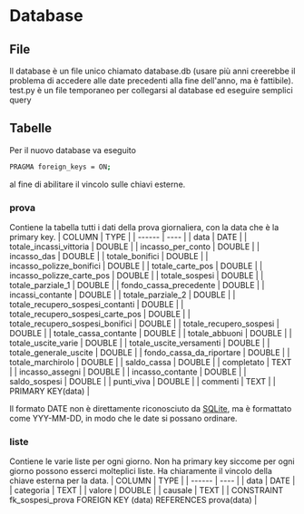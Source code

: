 # Database
## File
Il database è un file unico chiamato database.db (usare più anni creerebbe il problema di accedere alle date precedenti alla fine dell'anno, ma è fattibile).
test.py è un file temporaneo per collegarsi al database ed eseguire semplici query

## Tabelle
Per il nuovo database va eseguito
```sh
PRAGMA foreign_keys = ON;
```
al fine di abilitare il vincolo sulle chiavi esterne.

### prova
Contiene la tabella tutti i dati della prova giornaliera, con la data che è la primary key.
| COLUMN | TYPE |
| ------ | ---- |
| data | DATE |
| totale_incassi_vittoria | DOUBLE |
| incasso_per_conto | DOUBLE |
| incasso_das | DOUBLE |
| totale_bonifici | DOUBLE |
| incasso_polizze_bonifici | DOUBLE |
| totale_carte_pos | DOUBLE |
| incasso_polizze_carte_pos | DOUBLE |
| totale_sospesi | DOUBLE |
| totale_parziale_1 | DOUBLE |
| fondo_cassa_precedente | DOUBLE |
| incassi_contante | DOUBLE |
| totale_parziale_2 | DOUBLE |
| totale_recupero_sospesi_contanti | DOUBLE |
| totale_recupero_sospesi_carte_pos | DOUBLE |
| totale_recupero_sospesi_bonifici | DOUBLE |
| totale_recupero_sospesi | DOUBLE |
| totale_cassa_contante | DOUBLE |
| totale_abbuoni | DOUBLE |
| totale_uscite_varie | DOUBLE |
| totale_uscite_versamenti | DOUBLE |
| totale_generale_uscite | DOUBLE |
| fondo_cassa_da_riportare | DOUBLE |
| totale_marchirolo | DOUBLE |
| saldo_cassa | DOUBLE |
| completato | TEXT |
| incasso_assegni | DOUBLE |
| incasso_contante | DOUBLE |
| saldo_sospesi | DOUBLE |
| punti_viva | DOUBLE |
| commenti | TEXT |
| PRIMARY KEY(data) |

Il formato DATE non è direttamente riconosciuto da [SQLite](https://www.sqlite.org/datatype3.html), ma è formattato come YYY-MM-DD, in modo che le date si possano ordinare.

### liste
Contiene le varie liste per ogni giorno.
Non ha primary key siccome per ogni giorno possono esserci molteplici liste. Ha chiaramente il vincolo della chiave esterna per la data.
| COLUMN | TYPE |
| ------ | ---- |
| data | DATE |
| categoria | TEXT |
| valore | DOUBLE |
| causale | TEXT |
| CONSTRAINT fk_sospesi_prova FOREIGN KEY (data) REFERENCES prova(data) |
